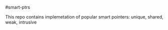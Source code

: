 #smart-ptrs

This repo contains implemetation of popular smart pointers: unique, shared, weak, intrusive
